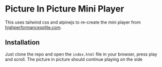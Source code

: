 # Picture In Picture Mini Player

This uses tailwind css and alpinejs to re-create the mini player from [highperformancesqlite.com](https://highperformancesqlite.com/).


## Installation

Just clone the repo and open the `index.html` file in your browser, press play and scroll. The picture in picture should continue playing on the side
